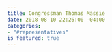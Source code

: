 ```yaml
---
title: Congressman Thomas Massie
date: 2018-08-10 22:26:00 -04:00
categories:
- "#representatives"
is featured: true
---
```


